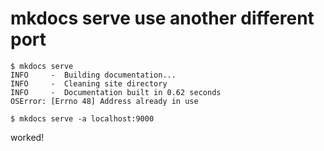 # mkdocs serve use another different port

```shell
$ mkdocs serve
INFO     -  Building documentation...
INFO     -  Cleaning site directory
INFO     -  Documentation built in 0.62 seconds
OSError: [Errno 48] Address already in use
```

```shell
$ mkdocs serve -a localhost:9000
```

worked!